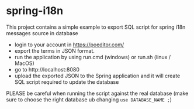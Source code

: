 # spring-i18n

This project contains a simple example to export SQL script for spring i18n messages source in database

* login to your account in https://poeditor.com/ 
* export the terms in JSON format.
* run the application by using run.cmd (windows) or run.sh (linux / MacOS)
* go to http://localhost:8080
* upload the exported JSON to the Spring application and it will create SQL script required to update the database

PLEASE be careful when running the script against the real database (make sure to choose the right database ub changing `use DATABASE_NAME ;`)